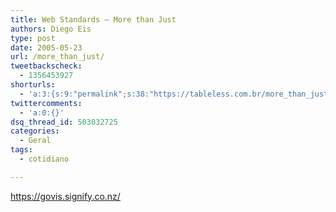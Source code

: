 ```yaml
---
title: Web Standards – More than Just
authors: Diego Eis
type: post
date: 2005-05-23
url: /more_than_just/
tweetbackscheck:
  - 1356453927
shorturls:
  - 'a:3:{s:9:"permalink";s:38:"https://tableless.com.br/more_than_just";s:7:"tinyurl";s:26:"https://tinyurl.com/45xnmda";s:4:"isgd";s:19:"https://is.gd/y8dJcq";}'
twittercomments:
  - 'a:0:{}'
dsq_thread_id: 503032725
categories:
  - Geral
tags:
  - cotidiano

---
```

<https://govis.signify.co.nz/>